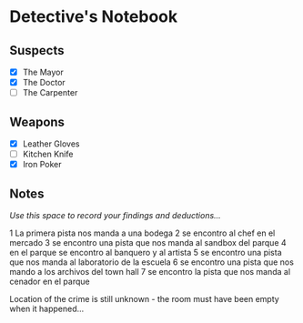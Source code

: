 # Detective's Notebook

## Suspects
- [X] The Mayor
- [X] The Doctor
- [ ] The Carpenter

## Weapons
- [X] Leather Gloves
- [ ] Kitchen Knife
- [X] Iron Poker

## Notes
*Use this space to record your findings and deductions...*

1 La primera pista nos manda a una bodega 
2 se encontro al chef en el mercado 
3 se encontro una pista que nos manda al sandbox del parque
4 en el parque se encontro al banquero y al artista
5 se encontro una pista que nos manda al laboratorio de la escuela
6 se encontro una pista que nos mando a los archivos del town hall
7 se encontro la pista que nos manda al cenador en el parque


Location of the crime is still unknown - the room must have been empty when it happened...
